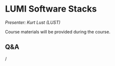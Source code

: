 # LUMI Software Stacks

*Presenter: Kurt Lust (LUST)*

<!--
<video src="https://462000265.lumidata.eu/4day-20231003/recordings/2_07_LUMI_Software_Stacks.mp4" controls="controls">
</video>
-->

Course materials will be provided during the course.

<!--
Materials available on the web:

-   [Full notes of the lecture](notes_2_07_LUMI_Software_Stacks.md)

-   [Slides (PDF)](https://462000265.lumidata.eu/4day-20231003/files/LUMI-4day-20231003-2_07_software_stacks.pdf)

Archived materials on LUMI:

-   Slides: `/appl/local/training/4day-20231003/files/LUMI-4day-20231003-2_07_software_stacks.pdf`

-   Recording: `/appl/local/training/4day-20231003/recordings/2_07_LUMI_Software_Stacks.mp4`


## Additional materials

-   The information in this talk is also partly covered by the following talks from the 1-day courses:

     -   [Modules on LUMI](../1day-20240208/video_03_Modules_on_LUMI.md)

     -   [LUMI Software Stacks](../1day-20240208/video_04_LUMI_Software_Stacks.md)

-   The `cotainr` package was presented during the
    [September 27, 2003 user coffee break](https://lumi-supercomputer.github.io/LUMI-training-materials/User-Coffee-Breaks/20230927-user-coffee-break-cotainr/)
-->

## Q&A

/
